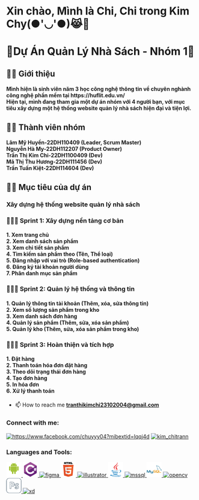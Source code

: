 <h1 align="left">Xin chào, Mình là Chi, Chi trong Kim Chy(●'◡'●)😹🎈</h1>
<h1 align="left">🎈Dự Án Quản Lý Nhà Sách - Nhóm 1🎈</h1>
<h2 align="left">🎈🎈 Giới thiệu</h2>
<h4 align="left">Mình hiện là sinh viên năm 3 học công nghệ thông tin về chuyên nghành công nghệ phần mềm tại https://huflit.edu.vn/ <br> Hiện tại, mình đang tham gia một dự án nhóm với 4 người bạn, với mục tiêu xây dựng một hệ thống website quản lý nhà sách hiện đại và tiện lợi.  </h4>
<h2 align="left">🎈🎈 Thành viên nhóm</h2>
<h4 align="left">Lâm Mỹ Huyền-22DH110409 (Leader, Scrum Master)<Br>Nguyễn Hà My-22DH112207 (Product Owner)<Br>Trần Thị Kim Chi-22DH1100409 (Dev)<Br>Mã Thị Thu Hương-22DH111456 (Dev) <Br>Trần Tuấn Kiệt-22DH114604 (Dev) </h4>
<h2 align="left">🎈🎈 Mục tiêu của dự án</h2>
<h3 align="left">Xây dựng hệ thống website quản lý nhà sách </h3>
<h3 align="left">🎈🎈🎈 Sprint 1: Xây dựng nền tảng cơ bản</h3>
<h4 align="left">1. Xem trang chủ <Br>2. Xem danh sách sản phẩm <Br>3. Xem chi tiết sản phẩm <Br>4. Tìm kiếm sản phẩm theo (Tên, Thể loại) <Br>5. Đăng nhập với vai trò (Role-based authentication) <Br>6. Đăng ký tài khoản người dùng <Br>7. Phân danh mục sản phẩm</h4>
<h3 align="left">🎈🎈🎈 Sprint 2: Quản lý hệ thống và thông tin</h3>
<h4 align="left">1. Quản lý thông tin tài khoản (Thêm, xóa, sửa thông tin) <Br>2. Xem số lượng sản phẩm trong kho <Br>3. Xem danh sách đơn hàng <Br>4. Quản lý sản phẩm (Thêm, sửa, xóa sản phẩm) <Br>5. Quản lý kho (Thêm, sửa, xóa sản phẩm trong kho) </h4>
<h3 align="left">🎈🎈🎈 Sprint 3: Hoàn thiện và tích hợp</h3>
<h4 align="left">1. Đặt hàng <Br>2. Thanh toán hóa đơn đặt hàng <Br>3. Theo dõi trạng thái đơn hàng <Br>4. Tạo đơn hàng <Br>5. In hóa đơn <Br>6. Xử lý thanh toán </h4>

- 📫 How to reach me **tranthikimchi23102004@gmail.com**

<h3 align="left">Connect with me:</h3>
<p align="left">
<a href="https://fb.com/https://www.facebook.com/chuyyy04?mibextid=lqqj4d" target="blank"><img align="center" src="https://raw.githubusercontent.com/rahuldkjain/github-profile-readme-generator/master/src/images/icons/Social/facebook.svg" alt="https://www.facebook.com/chuyyy04?mibextid=lqqj4d" height="30" width="40" /></a>
<a href="https://instagram.com/kim_chitrann" target="blank"><img align="center" src="https://raw.githubusercontent.com/rahuldkjain/github-profile-readme-generator/master/src/images/icons/Social/instagram.svg" alt="kim_chitrann" height="30" width="40" /></a>
</p>

<h3 align="left">Languages and Tools:</h3>
<p align="left"> <a href="https://developer.android.com" target="_blank" rel="noreferrer"> <img src="https://raw.githubusercontent.com/devicons/devicon/master/icons/android/android-original-wordmark.svg" alt="android" width="40" height="40"/> </a> <a href="https://www.w3schools.com/cs/" target="_blank" rel="noreferrer"> <img src="https://raw.githubusercontent.com/devicons/devicon/master/icons/csharp/csharp-original.svg" alt="csharp" width="40" height="40"/> </a> <a href="https://www.figma.com/" target="_blank" rel="noreferrer"> <img src="https://www.vectorlogo.zone/logos/figma/figma-icon.svg" alt="figma" width="40" height="40"/> </a> <a href="https://www.w3.org/html/" target="_blank" rel="noreferrer"> <img src="https://raw.githubusercontent.com/devicons/devicon/master/icons/html5/html5-original-wordmark.svg" alt="html5" width="40" height="40"/> </a> <a href="https://www.adobe.com/in/products/illustrator.html" target="_blank" rel="noreferrer"> <img src="https://www.vectorlogo.zone/logos/adobe_illustrator/adobe_illustrator-icon.svg" alt="illustrator" width="40" height="40"/> </a> <a href="https://www.java.com" target="_blank" rel="noreferrer"> <img src="https://raw.githubusercontent.com/devicons/devicon/master/icons/java/java-original.svg" alt="java" width="40" height="40"/> </a> <a href="https://www.microsoft.com/en-us/sql-server" target="_blank" rel="noreferrer"> <img src="https://www.svgrepo.com/show/303229/microsoft-sql-server-logo.svg" alt="mssql" width="40" height="40"/> </a> <a href="https://www.mysql.com/" target="_blank" rel="noreferrer"> <img src="https://raw.githubusercontent.com/devicons/devicon/master/icons/mysql/mysql-original-wordmark.svg" alt="mysql" width="40" height="40"/> </a> <a href="https://opencv.org/" target="_blank" rel="noreferrer"> <img src="https://www.vectorlogo.zone/logos/opencv/opencv-icon.svg" alt="opencv" width="40" height="40"/> </a> <a href="https://www.photoshop.com/en" target="_blank" rel="noreferrer"> <img src="https://raw.githubusercontent.com/devicons/devicon/master/icons/photoshop/photoshop-line.svg" alt="photoshop" width="40" height="40"/> </a> <a href="https://www.adobe.com/products/xd.html" target="_blank" rel="noreferrer"> <img src="https://cdn.worldvectorlogo.com/logos/adobe-xd.svg" alt="xd" width="40" height="40"/> </a> </p>
